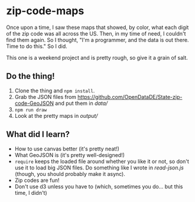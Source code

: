 # zip-code-maps

Once upon a time, I saw these maps that showed, by color, what each digit of the zip code was all across the US. Then, in my time of need, I couldn't find them again. So I thought, "I'm a programmer, and the data is out there. Time to do this." So I did.

This one is a weekend project and is pretty rough, so give it a grain of salt.

## Do the thing!

1. Clone the thing and `npm install`.
2. Grab the JSON files from https://github.com/OpenDataDE/State-zip-code-GeoJSON and put them in _data/_
3. `npm run draw`
4. Look at the pretty maps in _output/_

## What did I learn?

- How to use canvas better (it's pretty neat!)
- What GeoJSON is (it's pretty well-designed!)
- `require` keeps the loaded file around whether you like it or not, so don't use it to load big JSON files. Do something like I wrote in _read-json.js_ (though, you should probably make it async).
- Zip codes are fun!
- Don't use d3 unless you have to (which, sometimes you do... but this time, I didn't)
